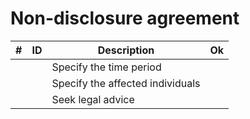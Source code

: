 # Non-disclosure agreement

| # | ID | Description | Ok |
| -- | -------- | ---------------------- | - |
| | | Specify the time period | |
| | | Specify the affected individuals | |
| | | Seek legal advice | |
